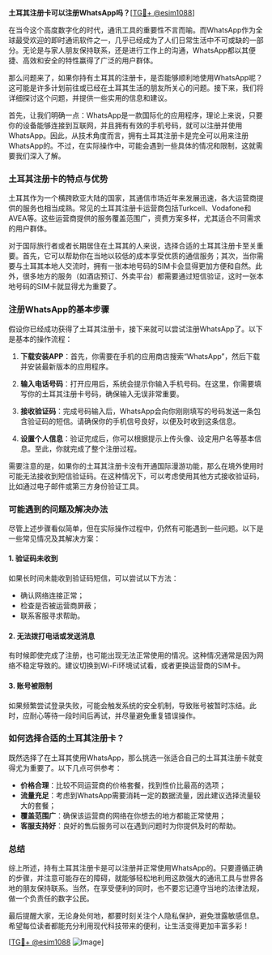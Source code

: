 **土耳其注册卡可以注册WhatsApp吗？**[[TG💪+ @esim1088](https://t.me/s/esim1088)]

在当今这个高度数字化的时代，通讯工具的重要性不言而喻。而WhatsApp作为全球最受欢迎的即时通讯软件之一，几乎已经成为了人们日常生活中不可或缺的一部分。无论是与家人朋友保持联系，还是进行工作上的沟通，WhatsApp都以其便捷、高效和安全的特性赢得了广泛的用户群体。

那么问题来了，如果你持有土耳其的注册卡，是否能够顺利地使用WhatsApp呢？这可能是许多计划前往或已经在土耳其生活的朋友所关心的问题。接下来，我们将详细探讨这个问题，并提供一些实用的信息和建议。

首先，让我们明确一点：WhatsApp是一款国际化的应用程序，理论上来说，只要你的设备能够连接到互联网，并且拥有有效的手机号码，就可以注册并使用WhatsApp。因此，从技术角度而言，拥有土耳其注册卡是完全可以用来注册WhatsApp的。不过，在实际操作中，可能会遇到一些具体的情况和限制，这就需要我们深入了解。

### 土耳其注册卡的特点与优势

土耳其作为一个横跨欧亚大陆的国家，其通信市场近年来发展迅速，各大运营商提供的服务也相当成熟。常见的土耳其注册卡运营商包括Turkcell、Vodafone和AVEA等。这些运营商提供的服务覆盖范围广，资费方案多样，尤其适合不同需求的用户群体。

对于国际旅行者或者长期居住在土耳其的人来说，选择合适的土耳其注册卡至关重要。首先，它可以帮助你在当地以较低的成本享受优质的通信服务；其次，当你需要与土耳其本地人交流时，拥有一张本地号码的SIM卡会显得更加方便和自然。此外，很多地方的服务（如酒店预订、外卖平台）都需要通过短信验证，这时一张本地号码的SIM卡就显得尤为重要了。

### 注册WhatsApp的基本步骤

假设你已经成功获得了土耳其注册卡，接下来就可以尝试注册WhatsApp了。以下是基本的操作流程：

1. **下载安装APP**：首先，你需要在手机的应用商店搜索“WhatsApp”，然后下载并安装最新版本的应用程序。
   
2. **输入电话号码**：打开应用后，系统会提示你输入手机号码。在这里，你需要填写你的土耳其注册卡号码，确保输入无误非常重要。

3. **接收验证码**：完成号码输入后，WhatsApp会向你刚刚填写的号码发送一条包含验证码的短信。请确保你的手机信号良好，以便及时收到这条信息。

4. **设置个人信息**：验证完成后，你可以根据提示上传头像、设定用户名等基本信息。至此，你就完成了整个注册过程。

需要注意的是，如果你的土耳其注册卡没有开通国际漫游功能，那么在境外使用时可能无法接收到短信验证码。在这种情况下，可以考虑使用其他方式接收验证码，比如通过电子邮件或第三方身份验证工具。

### 可能遇到的问题及解决办法

尽管上述步骤看似简单，但在实际操作过程中，仍然有可能遇到一些问题。以下是一些常见情况及其解决方案：

#### 1. 验证码未收到
如果长时间未能收到验证码短信，可以尝试以下方法：
- 确认网络连接正常；
- 检查是否被运营商屏蔽；
- 联系客服寻求帮助。

#### 2. 无法拨打电话或发送消息
有时候即使完成了注册，也可能出现无法正常使用的情况。这种情况通常是因为网络不稳定导致的。建议切换到Wi-Fi环境试试看，或者更换运营商的SIM卡。

#### 3. 账号被限制
如果频繁尝试登录失败，可能会触发系统的安全机制，导致账号被暂时冻结。此时，应耐心等待一段时间后再试，并尽量避免重复错误操作。

### 如何选择合适的土耳其注册卡？

既然选择了在土耳其使用WhatsApp，那么挑选一张适合自己的土耳其注册卡就变得尤为重要了。以下几点可供参考：

- **价格合理**：比较不同运营商的价格套餐，找到性价比最高的选项；
- **流量充足**：考虑到WhatsApp需要消耗一定的数据流量，因此建议选择流量较大的套餐；
- **覆盖范围广**：确保该运营商的网络在你想去的地方都能正常使用；
- **客服支持好**：良好的售后服务可以在遇到问题时为你提供及时的帮助。

### 总结

综上所述，持有土耳其注册卡是可以注册并正常使用WhatsApp的。只要遵循正确的步骤，并注意可能存在的障碍，就能够轻松地利用这款强大的通讯工具与世界各地的朋友保持联系。当然，在享受便利的同时，也不要忘记遵守当地的法律法规，做一个负责任的数字公民。

最后提醒大家，无论身处何地，都要时刻关注个人隐私保护，避免泄露敏感信息。希望每位读者都能充分利用现代科技带来的便利，让生活变得更加丰富多彩！

[[TG💪+ @esim1088](https://t.me/s/esim1088) ![Image](https://i.postimg.cc/4NQfJmqS/Snipaste-2025-05-13-00-14-12.png)]